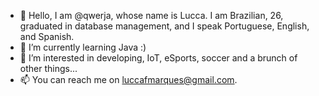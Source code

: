 - 👋 Hello, I am @qwerja, whose name is Lucca. I am Brazilian, 26, graduated in database management, and I speak Portuguese, English, and Spanish.
- 🌱 I’m currently learning Java :) 
- 👀 I’m interested in developing, IoT, eSports, soccer and a brunch of other things...
- 📫 You can reach me on luccafmarques@gmail.com.

<!---
qwerja/qwerja is a ✨ special ✨ repository because its `README.md` (this file) appears on your GitHub profile.
You can click the Preview link to take a look at your changes.
--->
